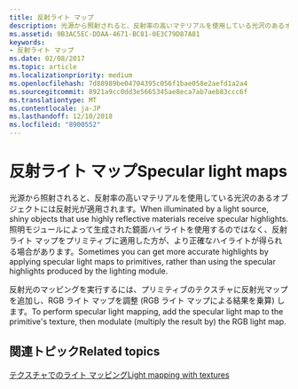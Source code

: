 ```yaml
---
title: 反射ライト マップ
description: 光源から照射されると、反射率の高いマテリアルを使用している光沢のあるオブジェクトには反射光が適用されます。
ms.assetid: 9B3AC5EC-DDAA-4671-BC81-0E3C79D87A81
keywords:
- 反射ライト マップ
ms.date: 02/08/2017
ms.topic: article
ms.localizationpriority: medium
ms.openlocfilehash: 7d88989be04704395c056f1bae058e2aefd1a2a4
ms.sourcegitcommit: 8921a9cc0dd3e5665345ae8eca7ab7aeb83ccc6f
ms.translationtype: MT
ms.contentlocale: ja-JP
ms.lasthandoff: 12/10/2018
ms.locfileid: "8900552"
---
```

# <a name="specular-light-maps"></a><span data-ttu-id="66358-104">反射ライト マップ</span><span class="sxs-lookup"><span data-stu-id="66358-104">Specular light maps</span></span>


<span data-ttu-id="66358-105">光源から照射されると、反射率の高いマテリアルを使用している光沢のあるオブジェクトには反射光が適用されます。</span><span class="sxs-lookup"><span data-stu-id="66358-105">When illuminated by a light source, shiny objects that use highly reflective materials receive specular highlights.</span></span> <span data-ttu-id="66358-106">照明モジュールによって生成された鏡面ハイライトを使用するのではなく、反射ライト マップをプリミティブに適用した方が、より正確なハイライトが得られる場合があります。</span><span class="sxs-lookup"><span data-stu-id="66358-106">Sometimes you can get more accurate highlights by applying specular light maps to primitives, rather than using the specular highlights produced by the lighting module.</span></span>

<span data-ttu-id="66358-107">反射光のマッピングを実行するには、プリミティブのテクスチャに反射光マップを追加し、RGB ライト マップを調整 (RGB ライト マップによる結果を乗算) します。</span><span class="sxs-lookup"><span data-stu-id="66358-107">To perform specular light mapping, add the specular light map to the primitive's texture, then modulate (multiply the result by) the RGB light map.</span></span>

## <a name="span-idrelated-topicsspanrelated-topics"></a><span data-ttu-id="66358-108"><span id="related-topics"></span>関連トピック</span><span class="sxs-lookup"><span data-stu-id="66358-108"><span id="related-topics"></span>Related topics</span></span>


[<span data-ttu-id="66358-109">テクスチャでのライト マッピング</span><span class="sxs-lookup"><span data-stu-id="66358-109">Light mapping with textures</span></span>](light-mapping-with-textures.md)

 

 




